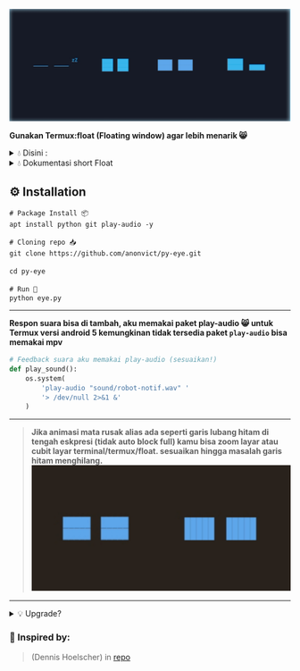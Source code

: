 ![](scr/mata-biru.jpg)

**Gunakan Termux:float (Floating window) agar lebih menarik 😸**
<details>
  <summary>💧 Disini :</summary>
<br>
  
- Termux:Float [apk](https://f-droid.org/repo/com.termux.window_15.apk)
- atau kunjungi F-Droid untuk mendapatkan versi terbaru (jika ada)

</details>

<details>
  <summary>💧 Dokumentasi short Float</summary>
  <br>
  <a href="https://www.youtube.com/watch?v=3rr94x6We7I" target="_blank">
      <img src="http://img.youtube.com/vi/3rr94x6We7I/0.jpg" alt="Dokumentasi Video">
  </a>
</details>

## ⚙️ Installation
```
# Package Install 📦
apt install python git play-audio -y

# Cloning repo 📥
git clone https://github.com/anonvict/py-eye.git

cd py-eye

# Run 🐍
python eye.py
```
---
**Respon suara bisa di tambah, aku memakai paket play-audio 😸 untuk Termux versi android 5 kemungkinan tidak tersedia paket `play-audio` bisa memakai mpv**
```python
# Feedback suara aku memakai play-audio (sesuaikan!)
def play_sound():
    os.system(
        'play-audio "sound/robot-notif.wav" '
        '> /dev/null 2>&1 &'
    )
```
---

> **Jika animasi mata rusak alias ada seperti garis lubang hitam di tengah eskpresi (tidak auto block full) kamu bisa zoom layar atau cubit layar terminal/termux/float. sesuaikan hingga masalah garis hitam menghilang.**
![](scr/bad.jpg)

---

<details>
  <summary>💡 Upgrade?</summary>
<br>
  
- Menambahkan lebih banyak ekspresi 🤩
- Menggabungkannya dengan Jam/waktu. (menampilkan animasi >> waktu)
- Menambah sound effect agar lebih hidup 🐍
- termux-sensor -s "kx022 ACCELEROMETER" (woilah, jika kalian smart, mungkin bisa di integrasikan dengan sensor itu, ~canda~)
- dan lain²
</details>

### 💌 Inspired by:
> (Dennis Hoelscher) in [repo](https://github.com/FluxGarage/RoboEyes)
